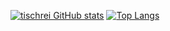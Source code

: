 [![tischrei GitHub stats](https://github-readme-stats.vercel.app/api?username=tischrei)](https://github.com/anuraghazra/github-readme-stats)
[![Top Langs](https://github-readme-stats.vercel.app/api/top-langs/?username=tischrei)](https://github.com/anuraghazra/github-readme-stats)
